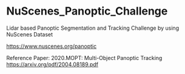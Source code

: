 # NuScenes_Panoptic_Challenge
Lidar based Panoptic Segmentation and Tracking Challenge by using NuScenes Dataset

https://www.nuscenes.org/panoptic

Reference Paper: 2020.MOPT: Multi-Object Panoptic Tracking
https://arxiv.org/pdf/2004.08189.pdf
